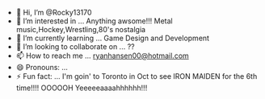 - 👋 Hi, I’m @Rocky13170
- 👀 I’m interested in ... Anything awsome!!! Metal music,Hockey,Wrestling,80's nostalgia
- 🌱 I’m currently learning ... Game Design and Development
- 💞️ I’m looking to collaborate on ... ??
- 📫 How to reach me ... ryanhansen00@hotmail.com
- 😄 Pronouns: ...
- ⚡ Fun fact: ... I'm goin' to Toronto in Oct to see IRON MAIDEN for the 6th time!!!! OOOOOH Yeeeeeaaaahhhhhh!!!

<!---
Rocky13170/Rocky13170 is a ✨ special ✨ repository because its `README.md` (this file) appears on your GitHub profile.
You can click the Preview link to take a look at your changes.
--->
